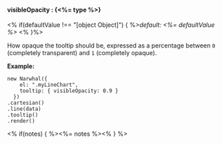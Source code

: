 #### **visibleOpacity** : {<%= type %>}

<% if(defaultValue !== "[object Object]") { %>*default: <%= defaultValue %>* <% }%>

How opaque the tooltip should be, expressed as a percentage between `0` (completely transparent) and `1` (completely opaque).

 **Example:**

	new Narwhal({
	    el: ".myLineChart",
	    tooltip: { visibleOpacity: 0.9 }
	  })
	.cartesian()
	.line(data)
	.tooltip()
	.render()

<% if(notes) { %><%= notes %><% } %>

